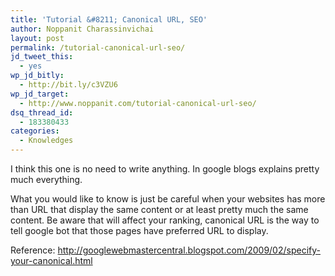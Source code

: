 ```yaml
---
title: 'Tutorial &#8211; Canonical URL, SEO'
author: Noppanit Charassinvichai
layout: post
permalink: /tutorial-canonical-url-seo/
jd_tweet_this:
  - yes
wp_jd_bitly:
  - http://bit.ly/c3VZU6
wp_jd_target:
  - http://www.noppanit.com/tutorial-canonical-url-seo/
dsq_thread_id:
  - 183380433
categories:
  - Knowledges
---
```

I think this one is no need to write anything. In google blogs explains pretty much everything. 

What you would like to know is just be careful when your websites has more than URL that display the same content or at least pretty much the same content. Be aware that will affect your ranking, canonical URL is the way to tell google bot that those pages have preferred URL to display. 

Reference: <http://googlewebmastercentral.blogspot.com/2009/02/specify-your-canonical.html>